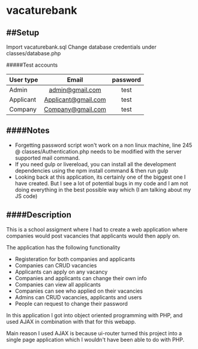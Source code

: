 # vacaturebank

##Setup
---
Import vacaturebank.sql
Change database credentials under classes/database.php

#####Test accounts

| User type        | Email       | password | 
| ------------- |:-------------:| :-------------: |
| Admin    | admin@gmail.com | test |
| Applicant | Applicant@gmail.com  | test  |      
| Company |   Company@gmail.com     | test |

####Notes
---
- Forgetting password script won't work on a non linux machine, line 245 @ classes/Authentication.php needs to be modified with the server supported mail command.
- If you need gulp or livereload, you can install all the development dependencies using the npm install command & then run gulp
- Looking back at this application, its certainly one of the biggest one I have created. But I see a lot of potential bugs in my code and I am not doing everything in the best possible way which (I am talking about my JS code)

####Description
---
This is a school assigment where I had to create a web application where companies would post vacancies that applicants would then apply on. 

The application has the following functionality

- Registeration for both companies and applicants
- Companies can CRUD vacancies
- Applicants can apply on any vacancy
- Companies and applicants can change their own info
- Companies can view all applicants
- Companies can see who applied on their vacancies
- Admins can CRUD vacancies, applicants and users
- People can request to change their password 

In this application I got into object oriented programming with PHP, and used AJAX in combination with that for this webapp.

Main reason I used AJAX is because ui-router turned this project into a single page application which I wouldn't have been able to do with PHP.

